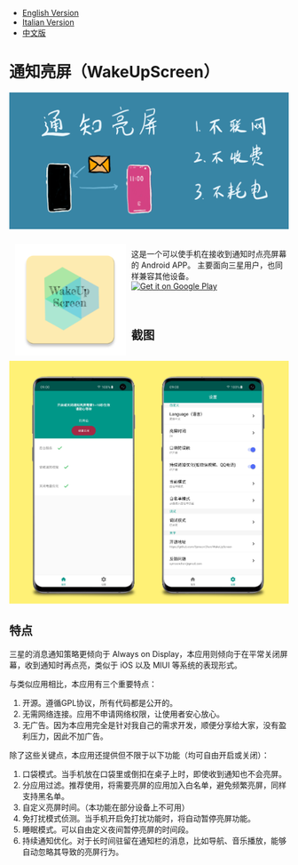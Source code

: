 * [English Version](https://github.com/SymeonChen/WakeUpScreen/blob/master/README.md)
* [Italian Version](https://github.com/SymeonChen/WakeUpScreen/blob/master/README-it.md)
* [中文版](https://github.com/SymeonChen/WakeUpScreen/blob/master/README-zh.md)

# 通知亮屏（WakeUpScreen）

![](screenshots/introduction_zh.png)

<img src="app/src/main/ic_launcher-web.png" align="left" width="200" hspace="10" vspace="10">
</br>
这是一个可以使手机在接收到通知时点亮屏幕的 Android APP。
主要面向三星用户，也同样兼容其他设备。
</br>
<div style="display:flex;" >
<a href="https://play.google.com/store/apps/details?id=com.symeonchen.wakeupscreen">
    <img alt="Get it on Google Play"
        height="80"
        src="https://play.google.com/intl/en_us/badges/images/generic/en_badge_web_generic.png" />
</a>
</div>
</br></br>

## 截图

![](screenshots/main-zh.jpg)

## 特点

三星的消息通知策略更倾向于 Always on Display，本应用则倾向于在平常关闭屏幕，收到通知时再点亮，类似于 iOS 以及 MIUI 等系统的表现形式。

与类似应用相比，本应用有三个重要特点：
1. 开源。遵循GPL协议，所有代码都是公开的。
2. 无需网络连接。应用不申请网络权限，让使用者安心放心。
3. 无广告。因为本应用完全是针对我自己的需求开发，顺便分享给大家，没有盈利压力，因此不加广告。

除了这些关键点，本应用还提供但不限于以下功能（均可自由开启或关闭）：
1. 口袋模式。当手机放在口袋里或倒扣在桌子上时，即使收到通知也不会亮屏。
2. 分应用过滤。推荐使用，将需要亮屏的应用加入白名单，避免频繁亮屏，同样支持黑名单。
3. 自定义亮屏时间。（本功能在部分设备上不可用）
4. 免打扰模式侦测。当手机开启免打扰功能时，将自动暂停亮屏功能。
5. 睡眠模式。可以自由定义夜间暂停亮屏的时间段。
6. 持续通知优化。对于长时间驻留在通知栏的消息，比如导航、音乐播放，能够自动忽略其导致的亮屏行为。